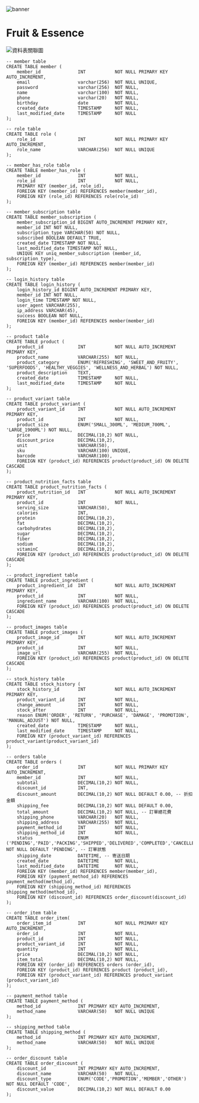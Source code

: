 ![banner](https://raw.githubusercontent.com/WilliamHsieh615/fruit-and-essence/refs/heads/main/demo/banner.png)

# Fruit & Essence

![資料表關聯圖](https://github.com/WilliamHsieh615/fruit-and-essence/blob/main/demo/%E8%B3%87%E6%96%99%E8%A1%A8%E9%97%9C%E8%81%AF%E5%9C%96.png?raw=true)

    -- member table
    CREATE TABLE member (
        member_id              INT           NOT NULL PRIMARY KEY AUTO_INCREMENT,
        email                  varchar(256)  NOT NULL UNIQUE,
        password               varchar(256)  NOT NULL,
        name                   varchar(100)  NOT NULL,
        phone                  varchar(20)   NOT NULL,
        birthday               date          NOT NULL,
        created_date           TIMESTAMP     NOT NULL,
        last_modified_date     TIMESTAMP     NOT NULL
    );

    -- role table
    CREATE TABLE role (
        role_id                INT           NOT NULL PRIMARY KEY AUTO_INCREMENT,
        role_name              VARCHAR(256)  NOT NULL UNIQUE
    );

    -- member_has_role table
    CREATE TABLE member_has_role (
        member_id              INT           NOT NULL,
        role_id                INT           NOT NULL,
        PRIMARY KEY (member_id, role_id),
        FOREIGN KEY (member_id) REFERENCES member(member_id),
        FOREIGN KEY (role_id) REFERENCES role(role_id)
    );

    -- member_subscription table
    CREATE TABLE member_subscription (
        member_subscription_id BIGINT AUTO_INCREMENT PRIMARY KEY,
        member_id INT NOT NULL,
        subscription_type VARCHAR(50) NOT NULL,
        subscribed BOOLEAN DEFAULT TRUE,
        created_date TIMESTAMP NOT NULL,
        last_modified_date TIMESTAMP NOT NULL,
        UNIQUE KEY uniq_member_subscription (member_id, subscription_type),
        FOREIGN KEY (member_id) REFERENCES member(member_id)
    );

    -- login_history table
    CREATE TABLE login_history (
        login_history_id BIGINT AUTO_INCREMENT PRIMARY KEY,
        member_id INT NOT NULL,
        login_time TIMESTAMP NOT NULL,
        user_agent VARCHAR(255),
        ip_address VARCHAR(45),
        success BOOLEAN NOT NULL,
        FOREIGN KEY (member_id) REFERENCES member(member_id)
    );
    
    -- product table
    CREATE TABLE product (
        product_id             INT           NOT NULL AUTO_INCREMENT PRIMARY KEY,
        product_name           VARCHAR(255)  NOT NULL,
        product_category       ENUM('REFRESHING', 'SWEET_AND_FRUITY', 'SUPERFOODS', 'HEALTHY_VEGGIES', 'WELLNESS_AND_HERBAL') NOT NULL,
        product_description    TEXT,
        created_date           TIMESTAMP     NOT NULL,
        last_modified_date     TIMESTAMP     NOT NULL
    );

    -- product_variant table
    CREATE TABLE product_variant (
        product_variant_id     INT           NOT NULL AUTO_INCREMENT PRIMARY KEY,
        product_id             INT           NOT NULL,
        product_size           ENUM('SMALL_300ML', 'MEDIUM_700ML', 'LARGE_1900ML') NOT NULL,
        price                  DECIMAL(10,2) NOT NULL,
        discount_price         DECIMAL(10,2),
        unit                   VARCHAR(50),
        sku                    VARCHAR(100) UNIQUE,
        barcode                VARCHAR(100),
        FOREIGN KEY (product_id) REFERENCES product(product_id) ON DELETE CASCADE
    );

    -- product_nutrition_facts table
    CREATE TABLE product_nutrition_facts (
        product_nutrition_id   INT           NOT NULL AUTO_INCREMENT PRIMARY KEY,
        product_id             INT           NOT NULL,
        serving_size           VARCHAR(50),
        calories               INT,
        protein                DECIMAL(10,2),
        fat                    DECIMAL(10,2),
        carbohydrates          DECIMAL(10,2),
        sugar                  DECIMAL(10,2),
        fiber                  DECIMAL(10,2),
        sodium                 DECIMAL(10,2),
        vitaminC               DECIMAL(10,2),
        FOREIGN KEY (product_id) REFERENCES product(product_id) ON DELETE CASCADE
    );

    -- product_ingredient table
    CREATE TABLE product_ingredient (
        product_ingredient_id  INT           NOT NULL AUTO_INCREMENT PRIMARY KEY,
        product_id             INT           NOT NULL,
        ingredient_name        VARCHAR(100)  NOT NULL,
        FOREIGN KEY (product_id) REFERENCES product(product_id) ON DELETE CASCADE
    );

    -- product_images table
    CREATE TABLE product_images (
        product_image_id       INT           NOT NULL AUTO_INCREMENT PRIMARY KEY,
        product_id             INT           NOT NULL,
        image_url              VARCHAR(255)  NOT NULL,
        FOREIGN KEY (product_id) REFERENCES product(product_id) ON DELETE CASCADE
    );

    -- stock_history table
    CREATE TABLE stock_history (
        stock_history_id       INT           NOT NULL AUTO_INCREMENT PRIMARY KEY,
        product_variant_id     INT           NOT NULL,
        change_amount          INT           NOT NULL,
        stock_after            INT           NOT NULL,
        reason ENUM('ORDER', 'RETURN', 'PURCHASE', 'DAMAGE', 'PROMOTION', 'MANUAL_ADJUST') NOT NULL,
        created_date           TIMESTAMP     NOT NULL,
        last_modified_date     TIMESTAMP     NOT NULL,
        FOREIGN KEY (product_variant_id) REFERENCES product_variant(product_variant_id)
    );

    -- orders table
    CREATE TABLE orders (
        order_id               INT           NOT NULL PRIMARY KEY AUTO_INCREMENT,
        member_id              INT           NOT NULL,
        subtotal               DECIMAL(10,2) NOT NULL,
        discount_id            INT,
        discount_amount        DECIMAL(10,2) NOT NULL DEFAULT 0.00, -- 折扣金額
        shipping_fee           DECIMAL(10,2) NOT NULL DEFAULT 0.00,
        total_amount           DECIMAL(10,2) NOT NULL, -- 訂單總花費
        shipping_phone         VARCHAR(20)   NOT NULL,
        shipping_address       VARCHAR(255)  NOT NULL,
        payment_method_id      INT           NOT NULL,
        shipping_method_id     INT           NOT NULL,
        status                 ENUM ('PENDING','PAID','PACKING','SHIPPED','DELIVERED','COMPLETED','CANCELLED','REFUNDED') NOT NULL DEFAULT 'PENDING', -- 訂單狀態
        shipping_date          DATETIME, -- 寄送日期
        created_date           DATETIME      NOT NULL,
        last_modified_date     DATETIME      NOT NULL,
        FOREIGN KEY (member_id) REFERENCES member(member_id),
        FOREIGN KEY (payment_method_id) REFERENCES payment_method(method_id),
        FOREIGN KEY (shipping_method_id) REFERENCES shipping_method(method_id),
        FOREIGN KEY (discount_id) REFERENCES order_discount(discount_id)
    );

    -- order_item table
    CREATE TABLE order_item(
        order_item_id          INT           NOT NULL PRIMARY KEY AUTO_INCREMENT,
        order_id               INT           NOT NULL,
        product_id             INT           NOT NULL,
        product_variant_id     INT           NOT NULL,
        quantity               INT           NOT NULL,
        price                  DECIMAL(10,2) NOT NULL,
        item_total             DECIMAL(10,2) NOT NULL,
        FOREIGN KEY (order_id) REFERENCES orders (order_id),
        FOREIGN KEY (product_id) REFERENCES product (product_id),
        FOREIGN KEY (product_variant_id) REFERENCES product_variant (product_variant_id)
    );

    -- payment_method table
    CREATE TABLE payment_method (
        method_id              INT PRIMARY KEY AUTO_INCREMENT,
        method_name            VARCHAR(50)   NOT NULL UNIQUE
    );

    -- shipping_method table
    CREATE TABLE shipping_method (
        method_id              INT PRIMARY KEY AUTO_INCREMENT,
        method_name            VARCHAR(50)   NOT NULL UNIQUE
    );

    -- order_discount table
    CREATE TABLE order_discount (
        discount_id            INT PRIMARY KEY AUTO_INCREMENT,
        discount_name          VARCHAR(50)   NOT NULL,
        discount_type          ENUM('CODE','PROMOTION','MEMBER','OTHER') NOT NULL DEFAULT 'CODE',
        discount_value         DECIMAL(10,2) NOT NULL DEFAULT 0.00
    );
